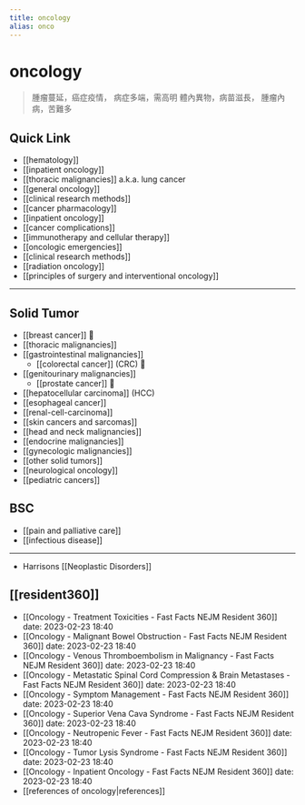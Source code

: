 ```yaml
---
title: oncology
alias: onco
---
```


# oncology

> 腫瘤蔓延，癌症疫情，
> 病症多端，需高明
> 體內異物，病苗滋長，
> 腫瘤內病，苦難多

## Quick Link

- [[hematology]]
- [[inpatient oncology]]
- [[thoracic malignancies]] a.k.a. lung cancer
- [[general oncology]]
- [[clinical research methods]]
- [[cancer pharmacology]]
- [[inpatient oncology]]
- [[cancer complications]]
- [[immunotherapy and cellular therapy]]
- [[oncologic emergencies]]
- [[clinical research methods]]
- [[radiation oncology]]
- [[principles of surgery and interventional oncology]]

---

## Solid Tumor

- [[breast cancer]] 🌟
- [[thoracic malignancies]]
- [[gastrointestinal malignancies]]
  - [[colorectal cancer]] (CRC) 🌟
- [[genitourinary malignancies]]
  - [[prostate cancer]] 🌟
- [[hepatocellular carcinoma]] (HCC)
- [[esophageal cancer]]
- [[renal-cell-carcinoma]]
- [[skin cancers and sarcomas]]
- [[head and neck malignancies]]
- [[endocrine malignancies]]
- [[gynecologic malignancies]]
- [[other solid tumors]]
- [[neurological oncology]]
- [[pediatric cancers]]

## BSC

- [[pain and palliative care]]
- [[infectious disease]]

---

- Harrisons [[Neoplastic Disorders]]

## [[resident360]]

- [[Oncology - Treatment Toxicities - Fast Facts  NEJM Resident 360]] date: 2023-02-23 18:40
- [[Oncology - Malignant Bowel Obstruction - Fast Facts  NEJM Resident 360]] date: 2023-02-23 18:40
- [[Oncology - Venous Thromboembolism in Malignancy - Fast Facts  NEJM Resident 360]] date: 2023-02-23 18:40
- [[Oncology - Metastatic Spinal Cord Compression & Brain Metastases - Fast Facts  NEJM Resident 360]] date: 2023-02-23 18:40
- [[Oncology - Symptom Management - Fast Facts  NEJM Resident 360]] date: 2023-02-23 18:40
- [[Oncology - Superior Vena Cava Syndrome - Fast Facts  NEJM Resident 360]] date: 2023-02-23 18:40
- [[Oncology - Neutropenic Fever - Fast Facts  NEJM Resident 360]] date: 2023-02-23 18:40
- [[Oncology - Tumor Lysis Syndrome - Fast Facts  NEJM Resident 360]] date: 2023-02-23 18:40
- [[Oncology - Inpatient Oncology - Fast Facts  NEJM Resident 360]] date: 2023-02-23 18:40
- [[references of oncology|references]]
